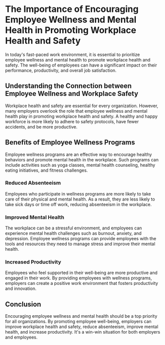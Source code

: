 # The Importance of Encouraging Employee Wellness and Mental Health in Promoting Workplace Health and Safety

In today's fast-paced work environment, it is essential to prioritize employee wellness and mental health to promote workplace health and safety. The well-being of employees can have a significant impact on their performance, productivity, and overall job satisfaction.

## Understanding the Connection between Employee Wellness and Workplace Safety

Workplace health and safety are essential for every organization. However, many employers overlook the role that employee wellness and mental health play in promoting workplace health and safety. A healthy and happy workforce is more likely to adhere to safety protocols, have fewer accidents, and be more productive.

## Benefits of Employee Wellness Programs

Employee wellness programs are an effective way to encourage healthy behaviors and promote mental health in the workplace. Such programs can include activities such as yoga classes, mental health counseling, healthy eating initiatives, and fitness challenges.

### Reduced Absenteeism

Employees who participate in wellness programs are more likely to take care of their physical and mental health. As a result, they are less likely to take sick days or time off work, reducing absenteeism in the workplace.

### Improved Mental Health

The workplace can be a stressful environment, and employees can experience mental health challenges such as burnout, anxiety, and depression. Employee wellness programs can provide employees with the tools and resources they need to manage stress and improve their mental health.

### Increased Productivity

Employees who feel supported in their well-being are more productive and engaged in their work. By providing employees with wellness programs, employers can create a positive work environment that fosters productivity and innovation.

## Conclusion

Encouraging employee wellness and mental health should be a top priority for all organizations. By promoting employee well-being, employers can improve workplace health and safety, reduce absenteeism, improve mental health, and increase productivity. It's a win-win situation for both employers and employees.
